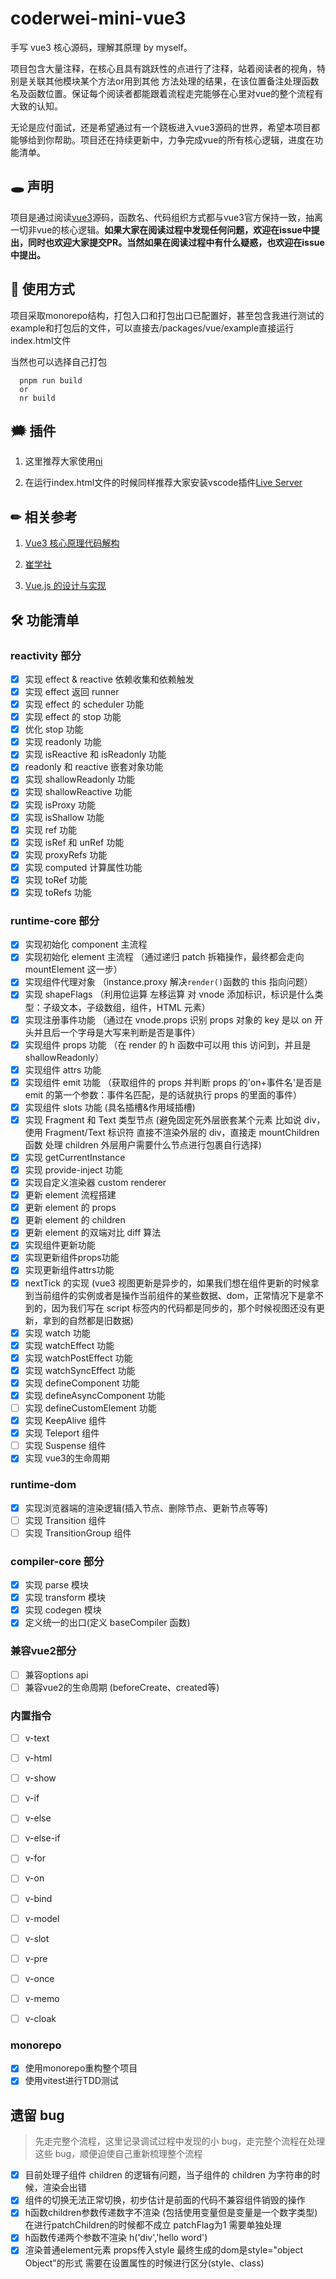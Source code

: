 # coderwei-mini-vue3

手写 vue3 核心源码，理解其原理 by myself。

项目包含大量注释，在核心且具有跳跃性的点进行了注释，站着阅读者的视角，特别是关联其他模块某个方法or用到其他
方法处理的结果，在该位置备注处理函数名及函数位置。保证每个阅读者都能跟着流程走完能够在心里对vue的整个流程有大致的认知。

无论是应付面试，还是希望通过有一个跷板进入vue3源码的世界，希望本项目都能够给到你帮助。项目还在持续更新中，力争完成vue的所有核心逻辑，进度在功能清单。

## 🕳️ 声明
项目是通过阅读[vue3](https://github.com/vuejs/core/tree/main)源码，函数名、代码组织方式都与vue3官方保持一致，抽离一切非vue的核心逻辑。**如果大家在阅读过程中发现任何问题，欢迎在issue中提出，同时也欢迎大家提交PR。当然如果在阅读过程中有什么疑惑，也欢迎在issue中提出。**

## 🙌 使用方式

项目采取monorepo结构，打包入口和打包出口已配置好，甚至包含我进行测试的example和打包后的文件，可以直接去/packages/vue/example直接运行index.html文件

当然也可以选择自己打包
~~~shell
  pnpm run build
  or
  nr build 
~~~
## 🗯️ 插件
1. 这里推荐大家使用[ni](https://github.com/antfu/ni)

2. 在运行index.html文件的时候同样推荐大家安装vscode插件[Live Server](https://marketplace.visualstudio.com/items?itemName=ritwickdey.LiveServer)



## ✏ 相关参考
1. [Vue3 核心原理代码解构](https://juejin.cn/column/7089244418703622175)

2. [崔学社](https://github.com/cuixiaorui/mini-vue)

3. [Vue.js 的设计与实现](https://item.jd.com/13611922.html)

## 🛠 功能清单

### reactivity 部分
- [x] 实现 effect & reactive 依赖收集和依赖触发
- [x] 实现 effect 返回 runner
- [x] 实现 effect 的 scheduler 功能
- [x] 实现 effect 的 stop 功能
- [x] 优化 stop 功能
- [x] 实现 readonly 功能
- [x] 实现 isReactive 和 isReadonly 功能
- [x] readonly 和 reactive 嵌套对象功能
- [x] 实现 shallowReadonly 功能
- [x] 实现 shallowReactive 功能
- [x] 实现 isProxy 功能
- [x] 实现 isShallow 功能
- [x] 实现 ref 功能
- [x] 实现 isRef 和 unRef 功能
- [x] 实现 proxyRefs 功能
- [x] 实现 computed 计算属性功能
- [x] 实现 toRef 功能
- [x] 实现 toRefs 功能

### runtime-core 部分
- [x] 实现初始化 component 主流程
- [x] 实现初始化 element 主流程 （通过递归 patch 拆箱操作，最终都会走向 mountElement 这一步）
- [x] 实现组件代理对象 （instance.proxy 解决`render()`函数的 this 指向问题）
- [x] 实现 shapeFlags （利用位运算 左移运算 对 vnode 添加标识，标识是什么类型：子级文本，子级数组，组件，HTML 元素）
- [x] 实现注册事件功能 （通过在 vnode.props 识别 props 对象的 key 是以 on 开头并且后一个字母是大写来判断是否是事件）
- [x] 实现组件 props 功能 （在 render 的 h 函数中可以用 this 访问到，并且是 shallowReadonly）
- [x] 实现组件 attrs 功能
- [x] 实现组件 emit 功能 （获取组件的 props 并判断 props 的'on+事件名'是否是 emit 的第一个参数：事件名匹配，是的话就执行 props 的里面的事件）
- [x] 实现组件 slots 功能 (具名插槽&作用域插槽)
- [x] 实现 Fragment 和 Text 类型节点 (避免固定死外层嵌套某个元素 比如说 div，使用 Fragment/Text 标识符 直接不渲染外层的 div，直接走 mountChildren 函数 处理 children 外层用户需要什么节点进行包裹自行选择)
- [x] 实现 getCurrentInstance
- [x] 实现 provide-inject 功能
- [x] 实现自定义渲染器 custom renderer
- [x] 更新 element 流程搭建
- [x] 更新 element 的 props
- [x] 更新 element 的 children
- [x] 更新 element 的双端对比 diff 算法
- [x] 实现组件更新功能
- [x] 实现更新组件props功能
- [x] 实现更新组件attrs功能
- [x] nextTick 的实现 (vue3 视图更新是异步的，如果我们想在组件更新的时候拿到当前组件的实例或者是操作当前组件的某些数据、dom，正常情况下是拿不到的，因为我们写在 script 标签内的代码都是同步的，那个时候视图还没有更新，拿到的自然都是旧数据)
- [x] 实现 watch 功能
- [x] 实现 watchEffect 功能
- [x] 实现 watchPostEffect 功能
- [x] 实现 watchSyncEffect 功能
- [x] 实现 defineComponent 功能
- [x] 实现 defineAsyncComponent 功能
- [ ] 实现 defineCustomElement 功能
- [x] 实现 KeepAlive 组件
- [x] 实现 Teleport 组件
- [ ] 实现 Suspense 组件
- [x] 实现 vue3的生命周期

### runtime-dom
- [x] 实现浏览器端的渲染逻辑(插入节点、删除节点、更新节点等等)
- [ ] 实现 Transition 组件
- [ ] 实现 TransitionGroup 组件

### compiler-core 部分
- [x] 实现 parse 模块
- [x] 实现 transform 模块
- [x] 实现 codegen 模块
- [x] 定义统一的出口(定义 baseCompiler 函数)

### 兼容vue2部分
- [ ] 兼容options api
- [ ] 兼容vue2的生命周期 (beforeCreate、created等)

### 内置指令
- [ ] v-text 
- [ ] v-html
- [ ] v-show
- [ ] v-if
- [ ] v-else
- [ ] v-else-if
- [ ] v-for
- [ ] v-on
- [ ] v-bind
- [ ] v-model
- [ ] v-slot
- [ ] v-pre
- [ ] v-once
- [ ] v-memo
- [ ] v-cloak


### monorepo
- [x] 使用monorepo重构整个项目
- [x] 使用vitest进行TDD测试

## 遗留 bug
> 先走完整个流程，这里记录调试过程中发现的小 bug，走完整个流程在处理这些 bug，顺便迫使自己重新梳理整个流程

- [x] 目前处理子组件 children 的逻辑有问题，当子组件的 children 为字符串的时候，渲染会出错
- [x] 组件的切换无法正常切换，初步估计是前面的代码不兼容组件销毁的操作
- [x] h函数children参数传递数字不渲染 (包括使用变量但是变量是一个数字类型) 在进行patchChildren的时候都不成立 patchFlag为1  需要单独处理
- [x] h函数传递两个参数不渲染  h('div','hello word') 
- [x] 渲染普通element元素 props传入style 最终生成的dom是style="object Object"的形式 需要在设置属性的时候进行区分(style、class)

